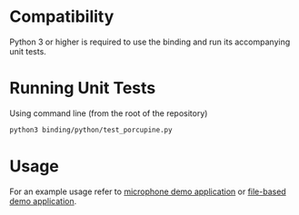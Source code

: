 # Compatibility

Python 3 or higher is required to use the binding and run its accompanying unit tests.

# Running Unit Tests

Using command line (from the root of the repository)

```bash
python3 binding/python/test_porcupine.py
```

# Usage

For an example usage refer to [microphone demo application](/demo/python/porcupine_demo_mic.py) or
[file-based demo application](/demo/python/porcupine_demo_file.py).